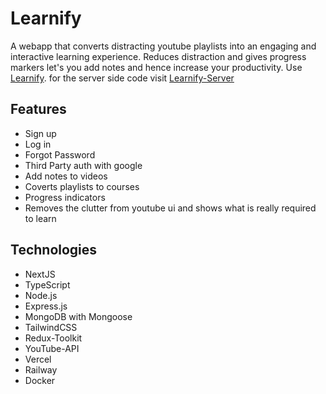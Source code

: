# Learnify

A webapp that converts distracting youtube playlists into an engaging and interactive learning experience. Reduces distraction and gives progress markers let's you add notes and hence increase your productivity.
Use [Learnify](https://learnify.site). for the server side code visit [Learnify-Server](https://github.com/rtpa25/learnify-server)

## Features

- Sign up
- Log in
- Forgot Password
- Third Party auth with google
- Add notes to videos
- Coverts playlists to courses
- Progress indicators
- Removes the clutter from youtube ui and shows what is really required to learn
  
## Technologies

- NextJS
- TypeScript
- Node.js
- Express.js
- MongoDB with Mongoose
- TailwindCSS
- Redux-Toolkit
- YouTube-API
- Vercel
- Railway
- Docker


